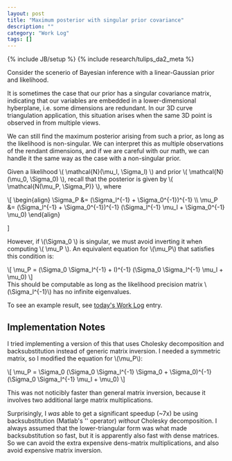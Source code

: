 ```yaml
---
layout: post
title: "Maximum posterior with singular prior covariance"
description: ""
category: "Work Log"
tags: []
---
```

{% include JB/setup %}
{% include research/tulips_da2_meta %}

Consider the scenerio of Bayesian inference with a linear-Gaussian prior and likelihood.

It is sometimes the case that our prior has a singular covariance matrix, indicating that our variables are embedded in a lower-dimensional hyberplane, i.e. some dimensions are redundant.  In our 3D curve triangulation application, this situation arises when  the same 3D point is observed in from multiple views.  

We can still find the maximum posterior arising from such a prior, as long as the likelihood is non-singular.   We can interpret this as multiple observations of the rendant dimensions, and if we are careful with our math, we can handle it the same way as the case with a non-singular prior.  

Given a likelihood \\( \mathcal{N}(\mu_l, \Sigma_l) \\) and prior \\( \mathcal{N}(\mu_0, \Sigma_0) \\), recall that the posterior is given by  \\( \mathcal{N(\mu_P, \Sigma_P)} \\), where

<div>\[
\begin{align}
\Sigma_P &= (\Sigma_l^{-1} + \Sigma_0^{-1})^{-1} \\
\mu_P &= (\Sigma_l^{-1} + \Sigma_0^{-1})^{-1} (\Sigma_l^{-1} \mu_l + \Sigma_0^{-1} \mu_0)
\end{align}

\]
</div>

However, if \\(\Sigma_0 \\) is singular, we must avoid inverting it when computing \\( \mu_P  \\).  An equivalent equation for \\(\mu_P\\) that satisfies this condition is:

<div> \[
\mu_P = (\Sigma_0 \Sigma_l^{-1} + I)^{-1} (\Sigma_0 \Sigma_l^{-1} \mu_l + \mu_0)
\]
</div>

<div>This should be computable as long as the likelihood precision matrix \(\Sigma_l^{-1}\) has no infinite eigenvalues.  </div>

To see an example result, see [today's Work Log]({{site.baseurl}}/2013/07/19/work-log/) entry.

Implementation Notes
---------------
I tried implementing a version of this that uses Cholesky decomposition and backsubstitution instead of generic matrix inversion.  I needed a symmetric matrix, so I modified the equation for \\\(\mu_P\\):
            
<div> \[
\mu_P = \Sigma_0 (\Sigma_0 \Sigma_l^{-1} \Sigma_0 + \Sigma_0)^{-1} (\Sigma_0 \Sigma_l^{-1} \mu_l + \mu_0)
\]
</div>

This was not noticibly faster than general matrix inversion, because it involves two additional large matrix multiplications.  

Surprisingly, I *was* able to get a significant speedup (~7x) be using backsubstitution (Matlab's '\' operator) *without* Cholesky decomposition.  I always assumed that the lower-triangular form was what made backsubstitution so fast, but it is apparently also fast with dense matrices.  So we can avoid the extra expensive dens-matrix multiplications, and also avoid expensive matrix inversion.

